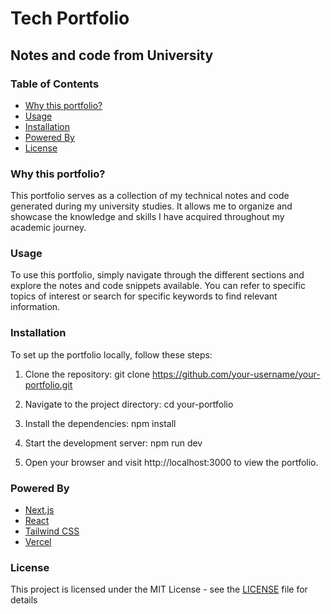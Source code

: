 # Tech Portfolio
## Notes and code from University

### Table of Contents
- [Why this portfolio?](#why-this-portfolio)
- [Usage](#usage)
- [Installation](#installation)
- [Powered By](#powered-by)
- [License](#license)

### Why this portfolio?

This portfolio serves as a collection of my technical notes and code generated during my university studies. It allows me to organize and showcase the knowledge and skills I have acquired throughout my academic journey.

### Usage

To use this portfolio, simply navigate through the different sections and explore the notes and code snippets available. You can refer to specific topics of interest or search for specific keywords to find relevant information.

### Installation

To set up the portfolio locally, follow these steps:

1. Clone the repository: git clone https://github.com/your-username/your-portfolio.git

2. Navigate to the project directory: cd your-portfolio

3. Install the dependencies: npm install

4. Start the development server: npm run dev

5. Open your browser and visit http://localhost:3000 to view the portfolio.

### Powered By

- [Next.js](https://nextjs.org/)
- [React](https://reactjs.org/)
- [Tailwind CSS](https://tailwindcss.com/)
- [Vercel](https://vercel.com/)

### License

This project is licensed under the MIT License - see the [LICENSE](LICENSE) file for details

